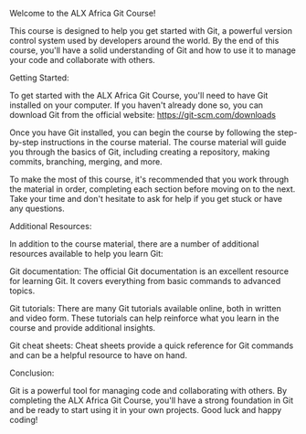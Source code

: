 Welcome to the ALX Africa Git Course!

This course is designed to help you get started with Git, a powerful version control system used by developers around the world. By the end of this course, you'll have a solid understanding of Git and how to use it to manage your code and collaborate with others.

Getting Started:

To get started with the ALX Africa Git Course, you'll need to have Git installed on your computer. If you haven't already done so, you can download Git from the official website: https://git-scm.com/downloads

Once you have Git installed, you can begin the course by following the step-by-step instructions in the course material. The course material will guide you through the basics of Git, including creating a repository, making commits, branching, merging, and more.

To make the most of this course, it's recommended that you work through the material in order, completing each section before moving on to the next. Take your time and don't hesitate to ask for help if you get stuck or have any questions.

Additional Resources:

In addition to the course material, there are a number of additional resources available to help you learn Git:

Git documentation: The official Git documentation is an excellent resource for learning Git. It covers everything from basic commands to advanced topics.

Git tutorials: There are many Git tutorials available online, both in written and video form. These tutorials can help reinforce what you learn in the course and provide additional insights.

Git cheat sheets: Cheat sheets provide a quick reference for Git commands and can be a helpful resource to have on hand.

Conclusion:

Git is a powerful tool for managing code and collaborating with others. By completing the ALX Africa Git Course, you'll have a strong foundation in Git and be ready to start using it in your own projects. Good luck and happy coding!



